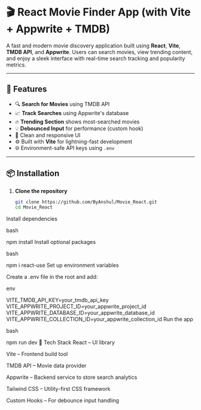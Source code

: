 # 🎬 React Movie Finder App (with Vite + Appwrite + TMDB)

A fast and modern movie discovery application built using **React**, **Vite**, **TMDB API**, and **Appwrite**. Users can search movies, view trending content, and enjoy a sleek interface with real-time search tracking and popularity metrics.

---

## 🚀 Features

- 🔍 **Search for Movies** using TMDB API
- 📈 **Track Searches** using Appwrite's database
- 🔥 **Trending Section** shows most-searched movies
- 💡 **Debounced Input** for performance (custom hook)
- 🎨 Clean and responsive UI
- ⚙️ Built with **Vite** for lightning-fast development
- 🌐 Environment-safe API keys using `.env`

---

## 📦 Installation

1. **Clone the repository**
   ```bash
   git clone https://github.com/ByAnshul/Movie_React.git
   cd Movie_React
Install dependencies

bash

npm install
Install optional packages

bash

npm i react-use
Set up environment variables

Create a .env file in the root and add:

env

VITE_TMDB_API_KEY=your_tmdb_api_key
VITE_APPWRITE_PROJECT_ID=your_appwrite_project_id
VITE_APPWRITE_DATABASE_ID=your_appwrite_database_id
VITE_APPWRITE_COLLECTION_ID=your_appwrite_collection_id
Run the app

bash

npm run dev
🧰 Tech Stack
React – UI library

Vite – Frontend build tool

TMDB API – Movie data provider

Appwrite – Backend service to store search analytics

Tailwind CSS – Utility-first CSS framework

Custom Hooks – For debounce input handling
